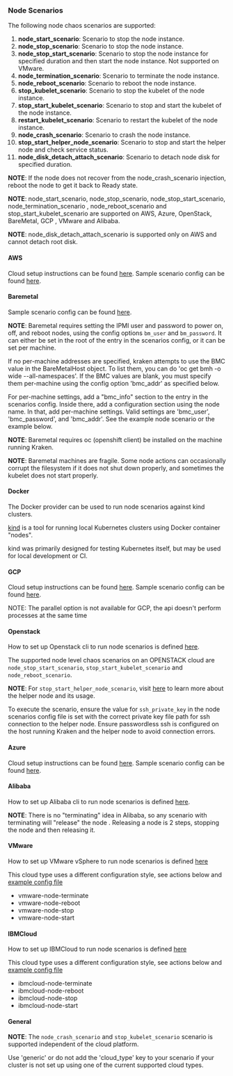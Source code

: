 ### Node Scenarios

The following node chaos scenarios are supported:

1. **node_start_scenario**: Scenario to stop the node instance.
2. **node_stop_scenario**: Scenario to stop the node instance.
3. **node_stop_start_scenario**: Scenario to stop the node instance for specified duration and then start the node instance. Not supported on VMware.
4. **node_termination_scenario**: Scenario to terminate the node instance.
5. **node_reboot_scenario**: Scenario to reboot the node instance.
6. **stop_kubelet_scenario**: Scenario to stop the kubelet of the node instance.
7. **stop_start_kubelet_scenario**: Scenario to stop and start the kubelet of the node instance.
8. **restart_kubelet_scenario**: Scenario to restart the kubelet of the node instance.
9. **node_crash_scenario**: Scenario to crash the node instance.
10. **stop_start_helper_node_scenario**: Scenario to stop and start the helper node and check service status.
11. **node_disk_detach_attach_scenario**: Scenario to detach node disk for specified duration.


**NOTE**: If the node does not recover from the node_crash_scenario injection, reboot the node to get it back to Ready state.

**NOTE**: node_start_scenario, node_stop_scenario, node_stop_start_scenario, node_termination_scenario
, node_reboot_scenario and stop_start_kubelet_scenario are supported on AWS, Azure, OpenStack, BareMetal, GCP
, VMware and Alibaba.

**NOTE**: node_disk_detach_attach_scenario is supported only on AWS and cannot detach root disk.


#### AWS

Cloud setup instructions can be found [here](cloud_setup.md#aws). Sample scenario config can be found [here](https://github.com/krkn-chaos/krkn/blob/main/scenarios/openshift/aws_node_scenarios.yml).



#### Baremetal

Sample scenario config can be found [here](https://github.com/krkn-chaos/krkn/blob/main/scenarios/openshift/baremetal_node_scenarios.yml).

**NOTE**: Baremetal requires setting the IPMI user and password to power on, off, and reboot nodes, using the config options `bm_user` and `bm_password`. It can either be set in the root of the entry in the scenarios config, or it can be set per machine.

If no per-machine addresses are specified, kraken attempts to use the BMC value in the BareMetalHost object. To list them, you can do 'oc get bmh -o wide --all-namespaces'. If the BMC values are blank, you must specify them per-machine using the config option 'bmc_addr' as specified below.

For per-machine settings, add a "bmc_info" section to the entry in the scenarios config. Inside there, add a configuration section using the node name. In that, add per-machine settings. Valid settings are 'bmc_user', 'bmc_password', and 'bmc_addr'.
See the example node scenario or the example below.

**NOTE**: Baremetal requires oc (openshift client) be installed on the machine running Kraken.

**NOTE**: Baremetal machines are fragile. Some node actions can occasionally corrupt the filesystem if it does not shut down properly, and sometimes the kubelet does not start properly.



#### Docker

The Docker provider can be used to run node scenarios against kind clusters.

[kind](https://kind.sigs.k8s.io/) is a tool for running local Kubernetes clusters using Docker container "nodes".

kind was primarily designed for testing Kubernetes itself, but may be used for local development or CI.



#### GCP
Cloud setup instructions can be found [here](cloud_setup.md#gcp). Sample scenario config can be found [here](https://github.com/krkn-chaos/krkn/blob/main/scenarios/openshift/gcp_node_scenarios.yml).

NOTE: The parallel option is not available for GCP, the api doesn't perform processes at the same time


#### Openstack

How to set up Openstack cli to run node scenarios is defined [here](cloud_setup.md#openstack).

The supported node level chaos scenarios on an OPENSTACK cloud are `node_stop_start_scenario`, `stop_start_kubelet_scenario` and `node_reboot_scenario`.

**NOTE**: For `stop_start_helper_node_scenario`,  visit [here](https://github.com/redhat-cop/ocp4-helpernode) to learn more about the helper node and its usage.

To execute the scenario, ensure the value for `ssh_private_key` in the node scenarios config file is set with the correct private key file path for ssh connection to the helper node. Ensure passwordless ssh is configured on the host running Kraken and the helper node to avoid connection errors.



#### Azure

Cloud setup instructions can be found [here](cloud_setup.md#azure). Sample scenario config can be found [here](https://github.com/krkn-chaos/krkn/blob/main/scenarios/openshift/azure_node_scenarios.yml).



#### Alibaba

How to set up Alibaba cli to run node scenarios is defined [here](cloud_setup.md#alibaba).

**NOTE**: There is no "terminating" idea in Alibaba, so any scenario with terminating will "release" the node
. Releasing a node is 2 steps, stopping the node and then releasing it.



#### VMware
How to set up VMware vSphere to run node scenarios is defined [here](cloud_setup.md#vmware)

This cloud type uses a different configuration style, see actions below and [example config file](../scenarios/openshift/vmware_node_scenarios.yml)

- vmware-node-terminate
- vmware-node-reboot
- vmware-node-stop
- vmware-node-start



#### IBMCloud
How to set up IBMCloud to run node scenarios is defined [here](cloud_setup.md#ibmcloud)

This cloud type uses a different configuration style, see actions below and [example config file](../scenarios/openshift/ibmcloud_node_scenarios.yml)

- ibmcloud-node-terminate
- ibmcloud-node-reboot
- ibmcloud-node-stop
- ibmcloud-node-start



#### General

**NOTE**: The `node_crash_scenario` and `stop_kubelet_scenario` scenario is supported independent of the cloud platform.

Use 'generic' or do not add the 'cloud_type' key to your scenario if your cluster is not set up using one of the current supported cloud types.
